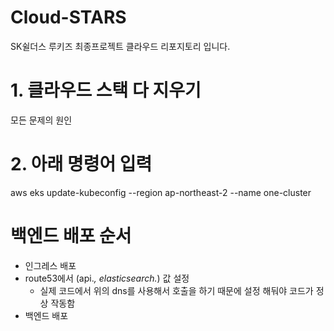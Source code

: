 # Cloud-STARS
SK쉴더스 루키즈 최종프로젝트 클라우드 리포지토리 입니다.

# 1. 클라우드 스택 다 지우기
모든 문제의 원인

# 2. 아래 명령어 입력
aws eks update-kubeconfig --region ap-northeast-2 --name one-cluster


# 백엔드 배포 순서
- 인그레스 배포
- route53에서 (api.*, elasticsearch.*) 값 설정
  - 실제 코드에서 위의 dns를 사용해서 호출을 하기 때문에 설정 해둬야 코드가 정상 작동함
- 백엔드 배포